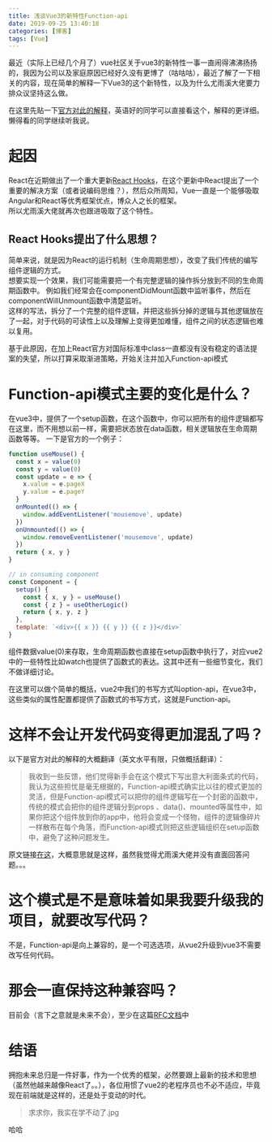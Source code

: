 ```yaml
---
title: 浅谈Vue3的新特性Function-api
date: 2019-09-25 13:40:18
categories: [博客]
tags: [Vue]
---
```

最近（实际上已经几个月了）vue社区关于vue3的新特性一事一直闹得沸沸扬扬的，我因为公司以及家庭原因已经好久没有更博了（咕咕咕），最近了解了一下相关的内容，现在简单的解释一下Vue3的这个新特性，以及为什么尤雨溪大佬要力排众议坚持这么做。
<!-- more -->
在这里先贴一下[官方对此的解释](https://github.com/vuejs/rfcs/blob/function-apis/active-rfcs/0000-function-api.md#type-issues-with-class-api)，英语好的同学可以直接看这个，解释的更详细。懒得看的同学继续听我说。
# 起因
React在近期做出了一个重大更新[React Hooks](https://reactjs.org/docs/hooks-intro.html)，在这个更新中React提出了一个重要的解决方案（或者说编码思维？），然后众所周知，Vue一直是一个能够吸取Angular和React等优秀框架优点，博众人之长的框架。  
所以尤雨溪大佬就再次也跟进吸取了这个特性。
## React Hooks提出了什么思想？
简单来说，就是因为React的运行机制（生命周期思想），改变了我们传统的编写组件逻辑的方式。  
想要实现一个效果，我们可能需要把一个有完整逻辑的操作拆分放到不同的生命周期函数中。
例如我们经常会在componentDidMount函数中监听事件，然后在componentWillUnmount函数中清楚监听。  
这样的写法，拆分了一个完整的组件逻辑，并把这些拆分掉的逻辑与其他逻辑放在了一起，对于代码的可读性上以及理解上变得更加难懂，组件之间的状态逻辑也难以复用。

基于此原因，在加上React官方对国际标准中class一直都没有没有稳定的语法提案的失望，所以打算采取渐进策略，开始关注并加入Function-api模式
# Function-api模式主要的变化是什么？
在vue3中，提供了一个setup函数，在这个函数中，你可以把所有的组件逻辑都写在这里，而不用想以前一样，需要把状态放在data函数，相关逻辑放在生命周期函数等等。
一下是官方的一个例子：
```js
function useMouse() {
  const x = value(0)
  const y = value(0)
  const update = e => {
    x.value = e.pageX
    y.value = e.pageY
  }
  onMounted(() => {
    window.addEventListener('mousemove', update)
  })
  onUnmounted(() => {
    window.removeEventListener('mousemove', update)
  })
  return { x, y }
}

// in consuming component
const Component = {
  setup() {
    const { x, y } = useMouse()
    const { z } = useOtherLogic()
    return { x, y, z }
  },
  template: `<div>{{ x }} {{ y }} {{ z }}</div>`
}
```
组件数据value(0)来存取，生命周期函数也直接在setup函数中执行了，对应vue2中的一些特性比如watch也提供了函数式的表达。这其中还有一些细节变化，我们不做详细讨论。

在这里可以做个简单的概括，vue2中我们的书写方式叫option-api，在vue3中，这些类似的属性配置都提供了函数式的书写方式，这就是Function-api。
# 这样不会让开发代码变得更加混乱了吗？
以下是官方对此的解释的大概翻译（英文水平有限，只做概括翻译）：  
> 我收到一些反馈，他们觉得新手会在这个模式下写出意大利面条式的代码，我认为这些担忧是毫无根据的，Function-api模式确实比以往的模式更加的灵活，但是Function-api模式可以把你的组件逻辑写在一个封密的函数中，传统的模式会把你的组件逻辑分到props 、data()、mounted等属性中，如果你把这个组件放到你的app中，他将会变成一个怪物，组件的逻辑像碎片一样散布在每个角落，而Function-api模式则把这些逻辑组织在setup函数中，避免了这种问题发生。

原文链接[在这](https://github.com/vuejs/rfcs/blob/function-apis/active-rfcs/0000-function-api.md#spaghetti-code-in-unexperienced-hands)，大概意思就是这样，虽然我觉得尤雨溪大佬并没有直面回答问题。。。
# 这个模式是不是意味着如果我要升级我的项目，就要改写代码？
不是，Function-api是向上兼容的，是一个可选选项，从vue2升级到vue3不需要改写任何代码。
# 那会一直保持这种兼容吗？
目前会（言下之意就是未来不会），至少在这篇[RFC文档](https://github.com/vuejs/rfcs/blob/function-apis/active-rfcs/0000-function-api.md#is-this-set-in-stone)中

# 结语
拥抱未来总归是一件好事，作为一个优秀的框架，必然要跟上最新的技术和思想（虽然他越来越像React了。。），各位用惯了vue2的老程序员也不必不适应，毕竟现在前端就是这样的，还是处于变动的时代。  
> 求求你，我实在学不动了.jpg  

哈哈